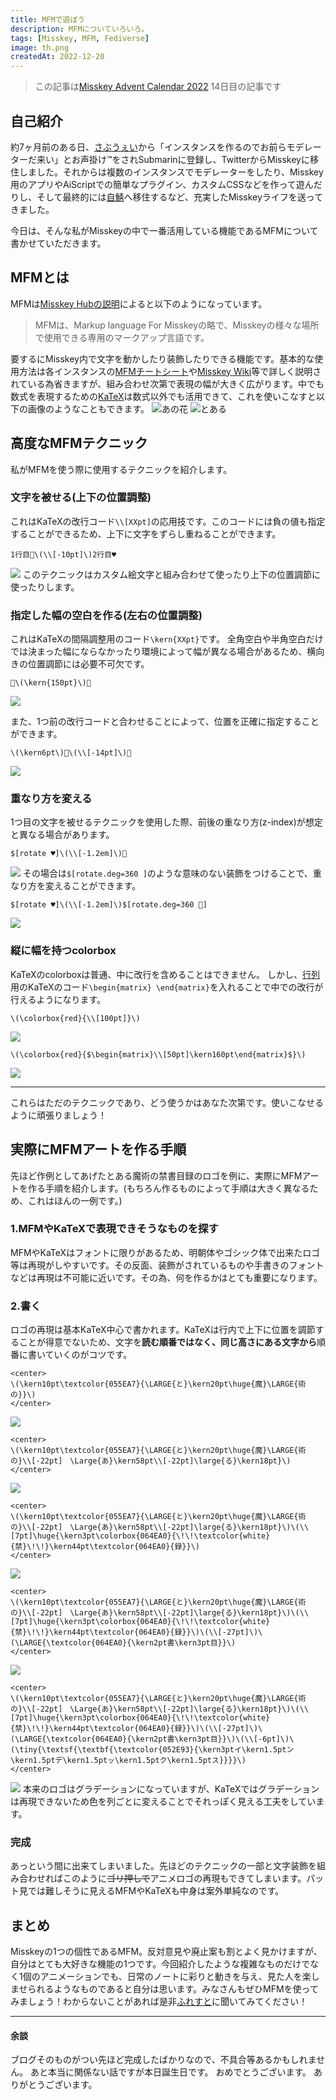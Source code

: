 ```yaml
---
title: MFMで遊ぼう
description: MFMについていろいろ。
tags: [Misskey, MFM, Fediverse]
image: th.png
createdAt: 2022-12-20
---
```


> この記事は[Misskey Advent Calendar 2022](https://adventar.org/calendars/7354) 14日目の記事です

## 自己紹介
約7ヶ月前のある日、[さぶうぇい](https://submarin.online)から「インスタンスを作るのでお前らモデレーターだ来い」とお声掛け™をされSubmarinに登録し、TwitterからMisskeyに移住しました。それからは複数のインスタンスでモデレーターをしたり、Misskey用のアプリやAiScriptでの簡単なプラグイン、カスタムCSSなどを作って遊んだりし、そして最終的には[自鯖](https://fle.studio)へ移住するなど、充実したMisskeyライフを送ってきました。

今日は、そんな私がMisskeyの中で一番活用している機能であるMFMについて書かせていただきます。

## MFMとは
MFMは[Misskey Hubの説明](https://misskey-hub.net/docs/features/001_MFM.html)によると以下のようになっています。
> MFMは、Markup language For Misskeyの略で、Misskeyの様々な場所で使用できる専用のマークアップ言語です。

要するにMisskey内で文字を動かしたり装飾したりできる機能です。基本的な使用方法は各インスタンスの[MFMチートシート](https://fle.studio/001_MFM-cheat-sheet)や[Misskey Wiki](https://wiki.misskey.io/ja/function/mfm)等で詳しく説明されている為省きますが、組み合わせ次第で表現の幅が大きく広がります。中でも数式を表現するための[KaTeX](https://wiki.misskey.io/ja/function/001_MFM#latex%E8%A1%A8%E7%8F%BE)は数式以外でも活用できて、これを使いこなすと以下の画像のようなこともできます。
![あの花](/image/001_MFMで遊ぼう/01.jpg)
![とある](/image/001_MFMで遊ぼう/02.jpg)


## 高度なMFMテクニック
私がMFMを使う際に使用するテクニックを紹介します。

### 文字を被せる(上下の位置調整)
これはKaTeXの改行コード`\\[XXpt]`の応用技です。このコードには負の値も指定することができるため、上下に文字をずらし重ねることができます。
```
1行目💛\(\\[-10pt]\)2行目♥
```
![](/image/001_MFMで遊ぼう/03.jpg)
このテクニックはカスタム絵文字と組み合わせて使ったり上下の位置調節に使ったりします。

### 指定した幅の空白を作る(左右の位置調整)
これはKaTeXの間隔調整用のコード`\kern{XXpt}`です。
全角空白や半角空白だけでは決まった幅にならなかったり環境によって幅が異なる場合があるため、横向きの位置調節には必要不可欠です。
```
💛\(\kern{150pt}\)🐣
```
![](/image/001_MFMで遊ぼう/04.jpg)

また、1つ前の改行コードと合わせることによって、位置を正確に指定することができます。
```
\(\kern6pt\)🐏\(\\[-14pt]\)🦓
```
![](/image/001_MFMで遊ぼう/05.jpg)

### 重なり方を変える
1つ目の文字を被せるテクニックを使用した際、前後の重なり方(z-index)が想定と異なる場合があります。
```
$[rotate ♥]\(\\[-1.2em]\)🐣
```
![](/image/001_MFMで遊ぼう/06.jpg)
その場合は`$[rotate.deg=360 ]`のような意味のない装飾をつけることで、重なり方を変えることができます。
```
$[rotate ♥]\(\\[-1.2em]\)$[rotate.deg=360 🐣]
```
![](/image/001_MFMで遊ぼう/07.jpg)

### 縦に幅を持つcolorbox
KaTeXのcolorboxは普通、中に改行を含めることはできません。
しかし、[行列](https://ja.m.wikipedia.org/wiki/%E8%A1%8C%E5%88%97)用のKaTeXのコード`\begin{matrix} \end{matrix}`を入れることで中での改行が行えるようになります。
```
\(\colorbox{red}{\\[100pt]}\)
```
![](/image/001_MFMで遊ぼう/08.jpg)
```
\(\colorbox{red}{$\begin{matrix}\\[50pt]\kern160pt\end{matrix}$}\)
```
![](/image/001_MFMで遊ぼう/09.jpg)

***
これらはただのテクニックであり、どう使うかはあなた次第です。使いこなせるように頑張りましょう！

## 実際にMFMアートを作る手順
先ほど作例としてあげたとある魔術の禁書目録のロゴを例に、実際にMFMアートを作る手順を紹介します。(もちろん作るものによって手順は大きく異なるため、これはほんの一例です。)
### 1.MFMやKaTeXで表現できそうなものを探す
MFMやKaTeXはフォントに限りがあるため、明朝体やゴシック体で出来たロゴ等は再現がしやすいです。その反面、装飾がされているものや手書きのフォントなどは再現は不可能に近いです。その為、何を作るかはとても重要になります。
### 2.書く
ロゴの再現は基本KaTeX中心で書かれます。KaTeXは行内で上下に位置を調節することが得意でないため、文字を**読む順番ではなく、同じ高さにある文字から**順番に書いていくのがコツです。
```
<center>
\(\kern10pt\textcolor{055EA7}{\LARGE{と}\kern20pt\huge{魔}\LARGE{術の}}\)
</center>
```
![](/image/001_MFMで遊ぼう/10.jpg)

```
<center>
\(\kern10pt\textcolor{055EA7}{\LARGE{と}\kern20pt\huge{魔}\LARGE{術の}\\[-22pt]　\Large{あ}\kern58pt\\[-22pt]\large{る}\kern18pt}\)
</center>
```
![](/image/001_MFMで遊ぼう/11.jpg)

```
<center>
\(\kern10pt\textcolor{055EA7}{\LARGE{と}\kern20pt\huge{魔}\LARGE{術の}\\[-22pt]　\Large{あ}\kern58pt\\[-22pt]\large{る}\kern18pt}\)\(\\[7pt]\huge{\kern3pt\colorbox{064EA0}{\!\!\textcolor{white}{禁}\!\!}\kern44pt\textcolor{064EA0}{録}}\)
</center>
```
![](/image/001_MFMで遊ぼう/12.jpg)

```
<center>
\(\kern10pt\textcolor{055EA7}{\LARGE{と}\kern20pt\huge{魔}\LARGE{術の}\\[-22pt]　\Large{あ}\kern58pt\\[-22pt]\large{る}\kern18pt}\)\(\\[7pt]\huge{\kern3pt\colorbox{064EA0}{\!\!\textcolor{white}{禁}\!\!}\kern44pt\textcolor{064EA0}{録}}\)\(\\[-27pt]\)\(\LARGE{\textcolor{064EA0}{\kern2pt書\kern3pt目}}\)
</center>
```
![](/image/001_MFMで遊ぼう/13.jpg)

```
<center>
\(\kern10pt\textcolor{055EA7}{\LARGE{と}\kern20pt\huge{魔}\LARGE{術の}\\[-22pt]　\Large{あ}\kern58pt\\[-22pt]\large{る}\kern18pt}\)\(\\[7pt]\huge{\kern3pt\colorbox{064EA0}{\!\!\textcolor{white}{禁}\!\!}\kern44pt\textcolor{064EA0}{録}}\)\(\\[-27pt]\)\(\LARGE{\textcolor{064EA0}{\kern2pt書\kern3pt目}}\)\(\\[-6pt]\)\(\tiny{\textsf{\textbf{\textcolor{052E93}{\kern3ptイ\kern1.5ptン\kern1.5ptデ\kern1.5ptッ\kern1.5ptク\kern1.5ptス}}}}\)
</center>
```
![](/image/001_MFMで遊ぼう/14.jpg)
本来のロゴはグラデーションになっていますが、KaTeXではグラデーションは再現できないため色を列ごとに変えることでそれっぽく見える工夫をしています。

### 完成
あっという間に出来てしまいました。先ほどのテクニックの一部と文字装飾を組み合わせればこのように~~ゴリ押しで~~アニメロゴの再現もできてしまいます。パット見では難しそうに見えるMFMやKaTeXも中身は案外単純なのです。

## まとめ
Misskeyの1つの個性であるMFM。反対意見や廃止案も割とよく見かけますが、自分はとても大好きな機能の1つです。今回紹介したような複雑なものだけでなく1個のアニメーションでも、日常のノートに彩りと動きを与え、見た人を楽しませられるようなものであると自分は思います。みなさんもぜひMFMを使ってみましょう！わからないことがあれば是非[ふれすと](https://fle.studio/@xflest)に聞いてみてください！


***

#### 余談
ブログそのものがつい先ほど完成したばかりなので、不具合等あるかもしれません。
あと本当に関係ない話ですが本日誕生日です。
おめでとうございます。
ありがとうございます。
